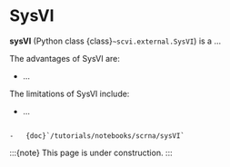# SysVI

**sysVI** (Python class {class}`~scvi.external.SysVI`) is a ...

The advantages of SysVI are:

-   ...

The limitations of SysVI include:

-   ...

```{topic} Tutorials:

-   {doc}`/tutorials/notebooks/scrna/sysVI`
```

:::{note}
This page is under construction.
:::
